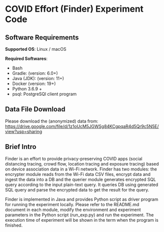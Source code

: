 # COVID Effort (Finder) Experiment Code

## Software Requirements

**Supported OS**: Linux / macOS

**Required Softwares**:

- Bash
- Gradle: (version: 6.0+)
- Java (JDK): (version: 11+)
- Docker (version: 19+)
- Python 3.6.9 + 
- psql: PostgreSQl client program

## Data File Download
Please download the (anonymized) data from:  https://drive.google.com/file/d/1z1oUcM5JGWSg84KCgpqaR4d5Qr9c5N5E/view?usp=sharing


## Brief Intro

Finder is an effort to provide privacy-preserving COVID apps (social distancing tracing, crowd flow, location tracing and exposure tracing) based on device association data in a Wi-Fi network. Finder has two modules: the encrypter module reads from the Wi-Fi data CSV files, encrypt data and ingest the data into a DB and the querier module generates encrypted SQL query according to the input plain-text query. It queries DB using generated SQL query and parse the encrypted data to get the result for the query. 

Finder is implemented in Java and provides Python script as driver program for running the experiment locally. Please refer to the README.md document in each module, modify the environment and experiment parameters in the Python script (run_exp.py) and run the experiment. The execution time of experiment will be shown in the term when the program is finished.



